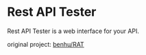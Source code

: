 Rest API Tester
==
Rest API Tester is a web interface for your API.

original project: [benhu/RAT](https://github.com/benhu/RAT)
